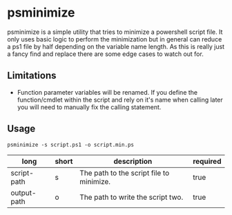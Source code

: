 # psminimize
psminimize is a simple utility that tries to minimize a powershell script file. It only uses basic logic to perform the minimization but in general can reduce a ps1 file by half depending on the variable name length. As this is really just a fancy find and replace there are some edge cases to watch out for. 

## Limitations
* Function parameter variables will be renamed. If you define the function/cmdlet within the script and rely on it's name when calling later you will need to manually fix the calling statement.

## Usage
`psminimize -s script.ps1 -o script.min.ps`

|long|short|description|required|
|----|----|----|----|
|script-path|s|The path to the script file to minimize.|true|
|output-path|o|The path to write the script two.|true|



